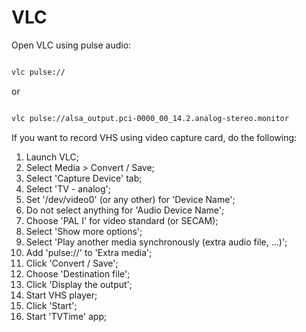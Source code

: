 # VLC

Open VLC using pulse audio:

```bash

vlc pulse://

```

or

```bash

vlc pulse://alsa_output.pci-0000_00_14.2.analog-stereo.monitor

```

If you want to record VHS using video capture card, do the following:

1. Launch VLC;
2. Select Media > Convert / Save;
3. Select 'Capture Device' tab;
4. Select 'TV - analog';
5. Set '/dev/video0' (or any other) for 'Device Name';
6. Do not select anything for 'Audio Device Name';
7. Choose 'PAL I' for video standard (or SECAM);
8. Select 'Show more options';
9. Select 'Play another media synchronously (extra audio file, ...)';
10. Add 'pulse://' to 'Extra media';
11. Click 'Convert / Save';
12. Choose 'Destination file';
13. Click 'Display the output';
14. Start VHS player;
15. Click 'Start';
16. Start 'TVTime' app;